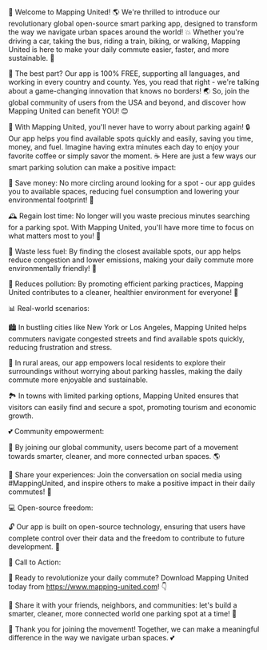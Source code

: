 🚨 Welcome to Mapping United! 🌎 We're thrilled to introduce our revolutionary global open-source smart parking app, designed to transform the way we navigate urban spaces around the world! 💥 Whether you're driving a car, taking the bus, riding a train, biking, or walking, Mapping United is here to make your daily commute easier, faster, and more sustainable. 🚗

🌟 The best part? Our app is 100% FREE, supporting all languages, and working in every country and county. Yes, you read that right - we're talking about a game-changing innovation that knows no borders! 🌏 So, join the global community of users from the USA and beyond, and discover how Mapping United can benefit YOU! 😊

🚗 With Mapping United, you'll never have to worry about parking again! 🔒 Our app helps you find available spots quickly and easily, saving you time, money, and fuel. Imagine having extra minutes each day to enjoy your favorite coffee or simply savor the moment. ☕️ Here are just a few ways our smart parking solution can make a positive impact:

💸 Save money: No more circling around looking for a spot - our app guides you to available spaces, reducing fuel consumption and lowering your environmental footprint! 🌟

🕰️ Regain lost time: No longer will you waste precious minutes searching for a parking spot. With Mapping United, you'll have more time to focus on what matters most to you! 💪

🔋 Waste less fuel: By finding the closest available spots, our app helps reduce congestion and lower emissions, making your daily commute more environmentally friendly! 🌟

🌆 Reduces pollution: By promoting efficient parking practices, Mapping United contributes to a cleaner, healthier environment for everyone! 🌿

📊 Real-world scenarios:

🏙️ In bustling cities like New York or Los Angeles, Mapping United helps commuters navigate congested streets and find available spots quickly, reducing frustration and stress.

🌳 In rural areas, our app empowers local residents to explore their surroundings without worrying about parking hassles, making the daily commute more enjoyable and sustainable.

🏞️ In towns with limited parking options, Mapping United ensures that visitors can easily find and secure a spot, promoting tourism and economic growth.

💕 Community empowerment:

🌟 By joining our global community, users become part of a movement towards smarter, cleaner, and more connected urban spaces. 🌎

🔋 Share your experiences: Join the conversation on social media using #MappingUnited, and inspire others to make a positive impact in their daily commutes! 💬

💻 Open-source freedom:

🔓 Our app is built on open-source technology, ensuring that users have complete control over their data and the freedom to contribute to future development. 🌟

💪 Call to Action:

🎉 Ready to revolutionize your daily commute? Download Mapping United today from https://www.mapping-united.com! 👇

📱 Share it with your friends, neighbors, and communities: let's build a smarter, cleaner, more connected world one parking spot at a time! 🌟

🙏 Thank you for joining the movement! Together, we can make a meaningful difference in the way we navigate urban spaces. 💕